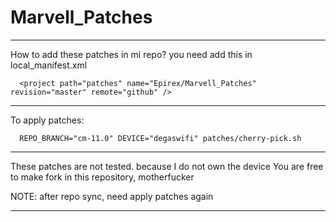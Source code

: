 Marvell_Patches
===============

--------------------------------------------------------------
How to add these patches in mi repo? you need add this in local_manifest.xml

      <project path="patches" name="Epirex/Marvell_Patches" revision="master" remote="github" />

--------------------------------------------------------------
To apply patches:

      REPO_BRANCH="cm-11.0" DEVICE="degaswifi" patches/cherry-pick.sh
      
--------------------------------------------------------------

These patches are not tested. because I do not own the device
You are free to make fork in this repository, motherfucker

NOTE: after repo sync, need apply patches again

--------------------------------------------------------------
